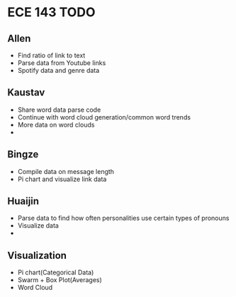 # ECE 143 TODO

## Allen 
<ul>
<li>Find ratio of link to text </li>
<li>Parse data from Youtube links </li>

<li>Spotify data and genre data</li>
</ul>

## Kaustav 
<ul>
<li>Share word data parse code</li>
<li>Continue with word cloud generation/common word trends</li>

<li>More data on word clouds<li>
</ul>

## Bingze
<ul>
<li>Compile data on message length</li>

<li>Pi chart and visualize link data</li>
</ul>

## Huaijin
<ul>
<li>Parse data to find how often personalities use certain types of pronouns</li>

<li>Visualize data<li>
</ul>

## Visualization
<ul>
<li>Pi chart(Categorical Data)</li>
<li>Swarm + Box Plot(Averages)</li>
<li>Word Cloud</li>
</ul>